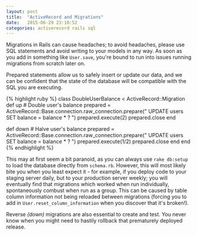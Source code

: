 ```yaml
---
layout: post
title:  "ActiveRecord and Migrations"
date:   2015-06-29 23:10:52
categories: activerecord rails sql
---
```

Migrations in Rails can cause headaches; to avoid headaches, please use SQL
statements and avoid writing to your models in any way. As soon as you add in
something like `User.save`, you're bound to run into issues running migrations
from scratch later on.

Prepared statements allow us to safely insert or update our data, and we can be
confident that the state of the database will be compatible with the SQL you are
executing.

{% highlight ruby %}
class DoubleUserBalance < ActiveRecord::Migration
  def up
    # Double user's balance
    prepared = ActiveRecord::Base.connection.raw_connection.prepare("
      UPDATE users
      SET balance = balance * ?
    ")
    prepared.execute(2)
    prepared.close
  end

  def down
    # Halve user's balance
    prepared = ActiveRecord::Base.connection.raw_connection.prepare("
      UPDATE users
      SET balance = balance * ?
    ")
    prepared.execute(1/2)
    prepared.close
  end
end
{% endhighlight %}

This may at first seem a bit paranoid, as you can always use `rake db:setup` to
load the database directly from `schema.rb`. However, this will most likely bite
you when you least expect it - for example, if you deploy code to your staging
server daily, but to your production server weekly; you will eventually find that
migrations which worked when run individually, spontaneously combust when run as
a group. This can be caused by table column information not being reloaded
between migrations (forcing you to add in `User.reset_column_information` when
you discover that it's broken!).

Reverse *(down)* migrations are also essential to create and test. You never
know when you might need to hastily rollback that prematurely deployed release.
